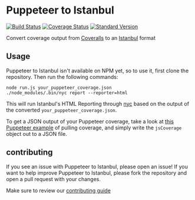 # Puppeteer to Istanbul

[![Build Status](https://travis-ci.org/istanbuljs/puppeteer-to-istanbul.svg?branch=master)](https://travis-ci.org/istanbuljs/puppeteer-to-istanbul)
[![Coverage Status](https://coveralls.io/repos/github/istanbuljs/puppeteer-to-istanbul/badge.svg?branch=master)](https://coveralls.io/github/istanbuljs/puppeteer-to-istanbul?branch=master)
[![Standard Version](https://img.shields.io/badge/release-standard%20version-brightgreen.svg)](https://github.com/conventional-changelog/standard-version)

Convert coverage output from [Coveralls][coveralls] to an [Istanbul][istanbul] format

## Usage

Puppeteer to Istanbul isn't available on NPM yet, so to use it, first clone the repository. Then run the following commands:

```
node run.js your_puppeteer_coverage.json
./node_modules/.bin/nyc report --reporter=html
```

This will run Istanbul's HTML Reporting through [nyc][nyc] based on the output of the converted `your_puppeteer_coverage.json`.

To get a JSON output of your Puppeteer coverage, take a look at [this Puppeteer example](https://github.com/GoogleChrome/puppeteer/blob/v1.1.0/docs/api.md#class-coverage) of pulling coverage, and simply write the `jsCoverage` object out to a JSON file.

## contributing

If you see an issue with Puppeteer to Istanbul, please open an issue! If you want to help improve Puppeteer to Istanbul, please fork the repository and open a pull request with your changes.

Make sure to review our [contributing guide][contributing]

[coveralls]: https://github.com/GoogleChrome/puppeteer
[istanbul]: https://github.com/istanbuljs/istanbuljs
[nyc]: https://github.com/istanbuljs/nyc
[contributing]: contributing.md
